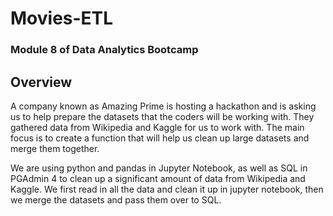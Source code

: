 # Movies-ETL
### Module 8 of Data Analytics Bootcamp

## Overview
A company known as Amazing Prime is hosting a hackathon and is asking us to help prepare the datasets that the coders will be working with. They gathered data from Wikipedia and Kaggle for us to work with. The main focus is to create a function that will help us clean up large datasets and merge them together.

We are using python and pandas in Jupyter Notebook, as well as SQL in PGAdmin 4 to clean up a significant amount of data from Wikipedia and Kaggle. We first read in all the data and clean it up in jupyter notebook, then we merge the datasets and pass them over to SQL. 
